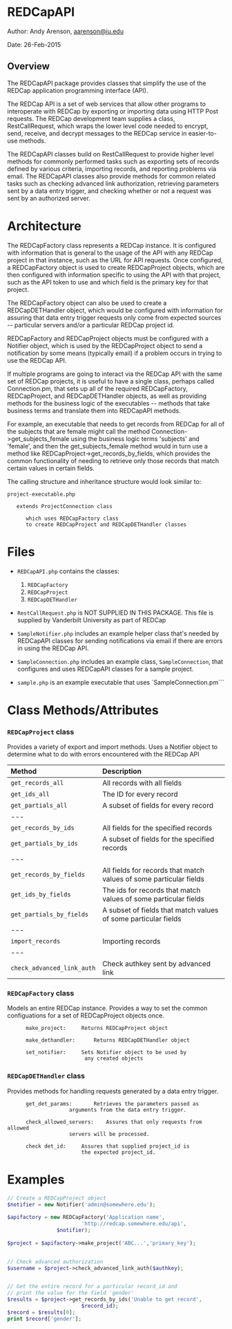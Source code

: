 REDCapAPI
==========================================================================

Author: Andy Arenson, aarenson@iu.edu

Date: 26-Feb-2015

Overview
--------

The REDCapAPI package provides classes that simplify the use
of the REDCap application programming interface (API).

The REDCap API is a set of web services that allow other
programs to interoperate with REDCap by exporting or importing data
using HTTP Post requests. The REDCap development team supplies a
class, RestCallRequest, which wraps the lower level code needed to
encrypt, send, receive, and decrypt messages to the REDCap service in
easier-to-use methods.

The REDCapAPI classes build on RestCallRequest to provide
higher level methods for commonly performed tasks such as exporting
sets of records defined by various criteria, importing records, and
reporting problems via email. The REDCapAPI classes also provide methods
for common related tasks such as checking advanced link authorization,
retrieving parameters sent by a data entry trigger, and checking
whether or not a request was sent by an authorized server.

Architecture
===========================================================================

The REDCapFactory class represents a REDCap instance. It is
configured with information that is general to the usage of the API
with any REDCap project in that instance, such as the URL for API
requests. Once configured, a REDCapFactory object is used to create
REDCapProject objects, which are then configured with information
specific to using the API with that project, such as the API token to
use and which field is the primary key for that project.

The REDCapFactory object can also be used to create a
REDCapDETHandler object, which would be configured with information
for assuring that data entry trigger requests only come from expected
sources -- particular servers and/or a particular REDCap project id.

REDCapFactory and REDCapProject objects must be configured with
a Notifier object, which is used by the REDCapProject object to send a
notification by some means (typically email) if a problem occurs in
trying to use the REDCap API.

If multiple programs are going to interact via the REDCap API
with the same set of REDCap projects, it is useful to have a single
class, perhaps called Connection.pm, that sets up all of the required
REDCapFactory, REDCapProject, and REDCapDETHandler objects, as well as
providing methods for the business logic of the executables -- methods
that take business terms and translate them into REDCapAPI
methods. 

For example, an executable that needs to get records from
REDCap for all of the subjects that are female might call the method
Connection->get_subjects_female using the business logic terms
'subjects' and 'female', and then the get_subjects_female method would
in turn use a method like REDCapProject->get_records_by_fields, which
provides the common functionality of needing to retrieve only those
records that match certain values in certain fields.

The calling structure and inheritance structure would look
similar to:

```
project-executable.php

   extends ProjectConnection class

      which uses REDCapFactory class
      to create REDCapProject and REDCapDETHandler classes
```

Files
===========================================================================

* `REDCapAPI.php` contains the classes:
    1. `REDCapFactory`
    1. `REDCapProject`
    1. `REDCapDETHandler`

* `RestCallRequest.php` is NOT SUPPLIED IN THIS PACKAGE. This file is supplied 
by Vanderbilt University as part of REDCap

* `SampleNotifier.php` includes an example helper class that's
needed by REDCapAPI classes for sending notifications via email if
there are errors in using the REDCap API.

* `SampleConnection.php` includes an example class, `SampleConnection`, 
that configures and uses REDCapAPI classes for a sample project.

* `sample.php` is an example executable that uses `SampleConnection.pm```


Class Methods/Attributes
===========================================================================

###  `REDCapProject` class
Provides a variety of export and import methods. Uses
a Notifier object to determine what to do with errors
encountered with the REDCap API
	      
| Method | Description |
| :----- | :---------- |
| `get_records_all`          | All records with all fields |
| `get_ids_all`              | The ID for every record |
| `get_partials_all`         | A subset of fields for every record |
|  ---                       | |
| `get_records_by_ids`       | All fields for the specified records |
| `get_partials_by_ids`      | A subset of fields for the specified records |
|  ---                       | |
| `get_records_by_fields`    | All fields for records that match values of some particular fields |
| `get_ids_by_fields`        | The ids for records that match values of some particular fields |
| `get_partials_by_fields`   | A subset of fields that match values of some particular fields |
|  ---                       | |
| `import_records`	     | Importing records |
|  ---                       | |
| `check_advanced_link_auth` | Check authkey sent by advanced link |

### `REDCapFactory` class 
Models an entire REDCap instance.  Provides a way to set the common configuations for a set of REDCapProject objects once.
```  
      make_project:	 	Returns REDCapProject object

      make_dethandler:		Returns REDCapDETHandler object

      set_notifier:		Sets Notifier object to be used by
      				     any created objects
```      
  
### `REDCapDETHandler` class  
Provides methods for handling requests generated by a data entry trigger.

```  
      get_det_params:		Retrieves the parameters passed as
      				arguments from the data entry trigger.

      check_allowed_servers:	Assures that only requests from allowed
      				servers will be processed.

      check det_id:		Assures that supplied project_id is
      	    			the expected project_id.
```

Examples
===========================================================================

```php
// Create a REDCapProject object
$notifier = new Notifier('admin@somewhere.edu');
	    	         
$apifactory = new REDCapFactory('Application name',
	      	  	        'http://redcap.somewhere.edu/api',
				$notifier);
				
$project = $apifactory->make_project('ABC...','primary_key');


// Check advanced authorization
$username = $project->check_advanced_link_auth($authkey);


// Get the entire record for a particular record_id and
// print the value for the field 'gender'
$results = $project->get_records_by_ids('Unable to get record',
	   			        $record_id);
$record = $results[0];
print $record['gender'];
```	
